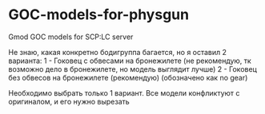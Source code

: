 # GOC-models-for-physgun
Gmod GOC models for SCP:LC server

Не знаю, какая конкретно бодигруппа багается, но я оставил 2 варианта:
  1 - Гоковец с обвесами на бронежилете (не рекомендую, тк возможно дело в бронежилете, но модель выглядит лучше)
  2 - Гоковец без обвесов на бронежилете (рекомендую) (обозначено как no gear)

Необходимо выбрать только 1 вариант.
Все модели конфликтуют с оригиналом, и его нужно вырезать
